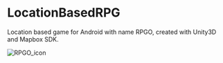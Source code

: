 # LocationBasedRPG
Location based game for Android with name RPGO, created with Unity3D and Mapbox SDK.

![RPGO_icon](https://github.com/[georgeHeishi]/[LocationBasedRPG]/blob/[master]/Assets/Resources/Icon/icon1.png?raw=true)
